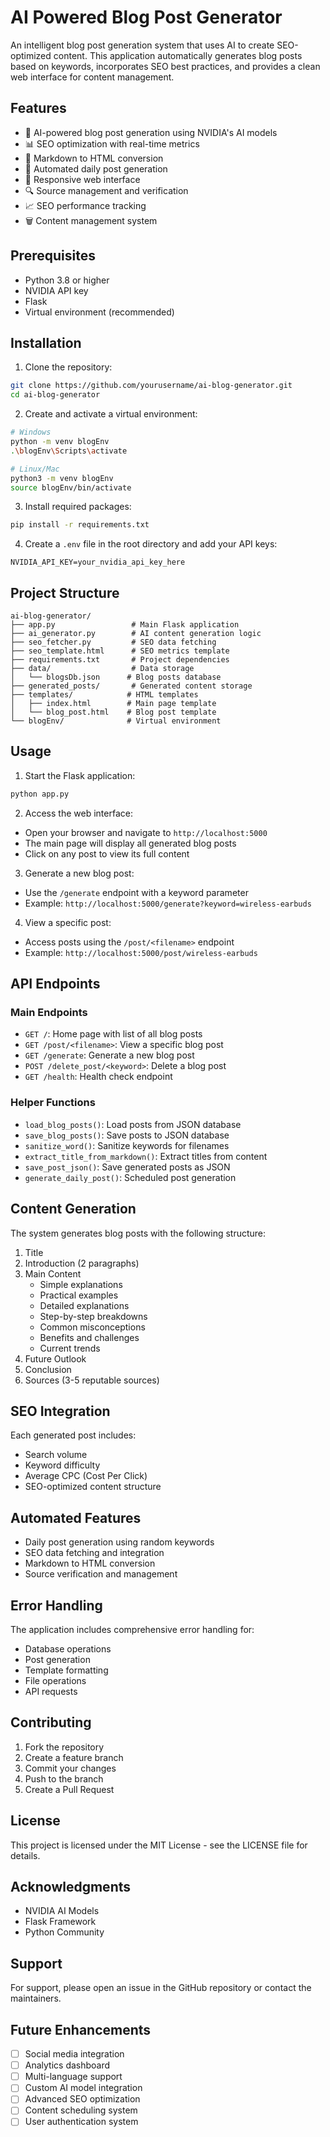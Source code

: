 # AI Powered Blog Post Generator

An intelligent blog post generation system that uses AI to create SEO-optimized content. This application automatically generates blog posts based on keywords, incorporates SEO best practices, and provides a clean web interface for content management.

## Features

- 🤖 AI-powered blog post generation using NVIDIA's AI models
- 📊 SEO optimization with real-time metrics
- 📝 Markdown to HTML conversion
- 🔄 Automated daily post generation
- 📱 Responsive web interface
- 🔍 Source management and verification
- 📈 SEO performance tracking
- 🗑️ Content management system

## Prerequisites

- Python 3.8 or higher
- NVIDIA API key
- Flask
- Virtual environment (recommended)

## Installation

1. Clone the repository:
```bash
git clone https://github.com/yourusername/ai-blog-generator.git
cd ai-blog-generator
```

2. Create and activate a virtual environment:
```bash
# Windows
python -m venv blogEnv
.\blogEnv\Scripts\activate

# Linux/Mac
python3 -m venv blogEnv
source blogEnv/bin/activate
```

3. Install required packages:
```bash
pip install -r requirements.txt
```

4. Create a `.env` file in the root directory and add your API keys:
```env
NVIDIA_API_KEY=your_nvidia_api_key_here
```

## Project Structure

```
ai-blog-generator/
├── app.py                 # Main Flask application
├── ai_generator.py        # AI content generation logic
├── seo_fetcher.py         # SEO data fetching
├── seo_template.html      # SEO metrics template
├── requirements.txt       # Project dependencies
├── data/                  # Data storage
│   └── blogsDb.json      # Blog posts database
├── generated_posts/       # Generated content storage
├── templates/            # HTML templates
│   ├── index.html        # Main page template
│   └── blog_post.html    # Blog post template
└── blogEnv/              # Virtual environment
```

## Usage

1. Start the Flask application:
```bash
python app.py
```

2. Access the web interface:
- Open your browser and navigate to `http://localhost:5000`
- The main page will display all generated blog posts
- Click on any post to view its full content

3. Generate a new blog post:
- Use the `/generate` endpoint with a keyword parameter
- Example: `http://localhost:5000/generate?keyword=wireless-earbuds`

4. View a specific post:
- Access posts using the `/post/<filename>` endpoint
- Example: `http://localhost:5000/post/wireless-earbuds`

## API Endpoints

### Main Endpoints

- `GET /`: Home page with list of all blog posts
- `GET /post/<filename>`: View a specific blog post
- `GET /generate`: Generate a new blog post
- `POST /delete_post/<keyword>`: Delete a blog post
- `GET /health`: Health check endpoint

### Helper Functions

- `load_blog_posts()`: Load posts from JSON database
- `save_blog_posts()`: Save posts to JSON database
- `sanitize_word()`: Sanitize keywords for filenames
- `extract_title_from_markdown()`: Extract titles from content
- `save_post_json()`: Save generated posts as JSON
- `generate_daily_post()`: Scheduled post generation

## Content Generation

The system generates blog posts with the following structure:

1. Title
2. Introduction (2 paragraphs)
3. Main Content
   - Simple explanations
   - Practical examples
   - Detailed explanations
   - Step-by-step breakdowns
   - Common misconceptions
   - Benefits and challenges
   - Current trends
4. Future Outlook
5. Conclusion
6. Sources (3-5 reputable sources)

## SEO Integration

Each generated post includes:
- Search volume
- Keyword difficulty
- Average CPC (Cost Per Click)
- SEO-optimized content structure

## Automated Features

- Daily post generation using random keywords
- SEO data fetching and integration
- Markdown to HTML conversion
- Source verification and management

## Error Handling

The application includes comprehensive error handling for:
- Database operations
- Post generation
- Template formatting
- File operations
- API requests

## Contributing

1. Fork the repository
2. Create a feature branch
3. Commit your changes
4. Push to the branch
5. Create a Pull Request

## License

This project is licensed under the MIT License - see the LICENSE file for details.

## Acknowledgments

- NVIDIA AI Models
- Flask Framework
- Python Community

## Support

For support, please open an issue in the GitHub repository or contact the maintainers.

## Future Enhancements

- [ ] Social media integration
- [ ] Analytics dashboard
- [ ] Multi-language support
- [ ] Custom AI model integration
- [ ] Advanced SEO optimization
- [ ] Content scheduling system
- [ ] User authentication system 
